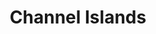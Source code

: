 ---
unit_code: "CHIS"
unit_name: "Channel Islands NP"
unit_type: "National Park"
nps_region: "Pacific West"
scalerank: 7
note: "null"
name: "Channel Islands"
featureclass: "National Park Service"
geojson: >-
  {"type":"Feature","properties":{},"geometry":{"type":"Polygon","coordinates":[[[-119.3569255499998,34.01567915500004],[-119.37772289899993,34.01026711200012],[-119.39006900899994,34.00216644000011],[-119.41388912699995,34.00625234600011],[-119.42370614599992,34.00475664000004],[-119.43000180299987,34.008064058000116],[-119.43914470499982,34.010093300000165],[-119.44497822199992,34.01403740800015],[-119.43420980499991,34.015562146000036],[-119.41910678499994,34.01485868300017],[-119.41134285299978,34.00941052200017],[-119.39230273699991,34.00631384100018],[-119.38157885899994,34.01121739100017],[-119.36422204799993,34.01754209400008],[-119.3569255499998,34.01567915500004]]]}}
number: 4
title: "Channel Islands"
---